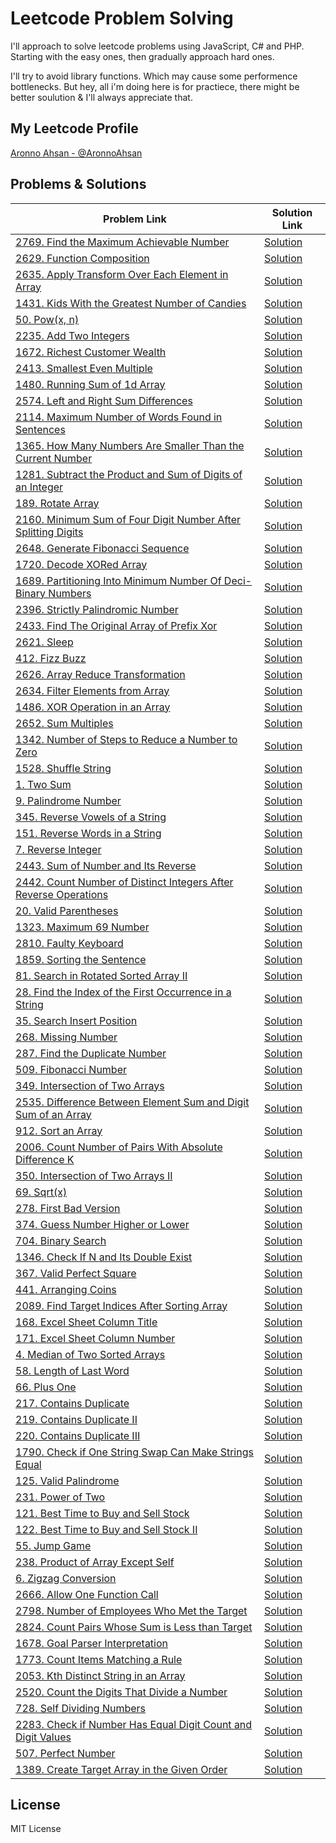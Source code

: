 # Leetcode Problem Solving

I'll approach to solve leetcode problems using JavaScript, C# and PHP.
Starting with the easy ones, then gradually approach hard ones.

I'll try to avoid library functions. Which may cause some performence bottlenecks. But hey, all i'm doing here is for practiece, there might be better soulution & I'll always appreciate that.

## My Leetcode Profile

[Aronno Ahsan - @AronnoAhsan](https://leetcode.com/aronnoahsan/)

## Problems & Solutions

| Problem Link                                                                                                                                                              | Solution Link                                                                    |
| ------------------------------------------------------------------------------------------------------------------------------------------------------------------------- | -------------------------------------------------------------------------------- |
| [2769. Find the Maximum Achievable Number](https://leetcode.com/problems/find-the-maximum-achievable-numberdescription/)                                                  | [Solution](https://github.com/aronnoahsan/ProblemSolving/blob/main/2769/2769.js) |
| [2629. Function Composition](https://leetcode.com/problems/function-composition/)                                                                                         | [Solution](https://github.com/aronnoahsan/ProblemSolving/blob/main/2629/2629.js) |
| [2635. Apply Transform Over Each Element in Array](https://leetcode.com/problems/apply-transform-over-each-element-in-array/)                                             | [Solution](https://github.com/aronnoahsan/ProblemSolving/blob/main/2635/2635.js) |
| [1431. Kids With the Greatest Number of Candies](https://leetcode.com/problems/kids-with-the-greatest-number-of-candies/)                                                 | [Solution](https://github.com/aronnoahsan/ProblemSolving/blob/main/1431/1431.js) |
| [50. Pow(x, n)](https://leetcode.com/problems/powx-n/description/)                                                                                                        | [Solution](https://github.com/aronnoahsan/ProblemSolving/blob/main/50/50.js)     |
| [2235. Add Two Integers](https://leetcode.com/problems/add-two-integers/)                                                                                                 | [Solution](https://github.com/aronnoahsan/ProblemSolving/blob/main/2235/2235.js) |
| [1672. Richest Customer Wealth](https://leetcode.com/problems/richest-customer-wealth/)                                                                                   | [Solution](https://github.com/aronnoahsan/ProblemSolving/blob/main/1672/1672.js) |
| [2413. Smallest Even Multiple](https://leetcode.com/problems/smallest-even-multiple/)                                                                                     | [Solution](https://github.com/aronnoahsan/ProblemSolving/blob/main/2413/2413.js) |
| [1480. Running Sum of 1d Array](https://leetcode.com/problems/running-sum-of-1d-array/)                                                                                   | [Solution](https://github.com/aronnoahsan/ProblemSolving/blob/main/1480/1480.js) |
| [2574. Left and Right Sum Differences](https://leetcode.com/problems/left-and-right-sum-differences/)                                                                     | [Solution](https://github.com/aronnoahsan/ProblemSolving/blob/main/2574/2574.js) |
| [2114. Maximum Number of Words Found in Sentences](https://leetcode.com/problems/maximum-number-of-words-found-in-sentences/)                                             | [Solution](https://github.com/aronnoahsan/ProblemSolving/blob/main/2114/2114.js) |
| [1365. How Many Numbers Are Smaller Than the Current Number](https://leetcode.com/problems/how-many-numbers-are-smaller-than-the-current-number/)                         | [Solution](https://github.com/aronnoahsan/ProblemSolving/blob/main/1365/1365.js) |
| [1281. Subtract the Product and Sum of Digits of an Integer](https://leetcode.com/problems/subtract-the-product-and-sum-of-digits-of-an-integer/)                         | [Solution](https://github.com/aronnoahsan/ProblemSolving/blob/main/1281/1281.js) |
| [189. Rotate Array](https://leetcode.com/problems/rotate-array/)                                                                                                          | [Solution](https://github.com/aronnoahsan/ProblemSolving/blob/main/189/189.js)   |
| [2160. Minimum Sum of Four Digit Number After Splitting Digits](https://leetcode.com/problems/minimum-sum-of-four-digit-number-after-splitting-digits/)                   | [Solution](https://github.com/aronnoahsan/ProblemSolving/blob/main/2160/2160.js) |
| [2648. Generate Fibonacci Sequence](https://leetcode.com/problems/generate-fibonacci-sequence/)                                                                           | [Solution](https://github.com/aronnoahsan/ProblemSolving/blob/main/2648/2648.js) |
| [1720. Decode XORed Array](https://leetcode.com/problems/decode-xored-array/)                                                                                             | [Solution](https://github.com/aronnoahsan/ProblemSolving/blob/main/1720/1720.js) |
| [1689. Partitioning Into Minimum Number Of Deci-Binary Numbers](https://leetcode.com/problems/partitioning-into-minimum-number-of-deci-binary-numbers/)                   | [Solution](https://github.com/aronnoahsan/ProblemSolving/blob/main/1689/1689.js) |
| [2396. Strictly Palindromic Number](https://leetcode.com/problems/strictly-palindromic-number/description/)                                                               | [Solution](https://github.com/aronnoahsan/ProblemSolving/blob/main/2396/2396.js) |
| [2433. Find The Original Array of Prefix Xor](https://leetcode.com/problems/find-the-original-array-of-prefix-xor/description/)                                           | [Solution](https://github.com/aronnoahsan/ProblemSolving/blob/main/2433/2433.js) |
| [2621. Sleep](https://leetcode.com/problems/sleep/description/)                                                                                                           | [Solution](https://github.com/aronnoahsan/ProblemSolving/blob/main/2621/2621.js) |
| [412. Fizz Buzz](https://leetcode.com/problems/fizz-buzz/)                                                                                                                | [Solution](https://github.com/aronnoahsan/ProblemSolving/blob/main/412/412.js)   |
| [2626. Array Reduce Transformation](https://leetcode.com/problems/array-reduce-transformation/description/)                                                               | [Solution](https://github.com/aronnoahsan/ProblemSolving/blob/main/2626/2626.js) |
| [2634. Filter Elements from Array](https://leetcode.com/problems/filter-elements-from-array/)                                                                             | [Solution](https://github.com/aronnoahsan/ProblemSolving/blob/main/2634/2634.js) |
| [1486. XOR Operation in an Array](https://leetcode.com/problems/xor-operation-in-an-array/)                                                                               | [Solution](https://github.com/aronnoahsan/ProblemSolving/blob/main/1486/1486.js) |
| [2652. Sum Multiples](https://leetcode.com/problems/sum-multiples/)                                                                                                       | [Solution](https://github.com/aronnoahsan/ProblemSolving/blob/main/2652/2652.js) |
| [1342. Number of Steps to Reduce a Number to Zero](https://leetcode.com/problems/number-of-steps-to-reduce-a-number-to-zero/description/)                                 | [Solution](https://github.com/aronnoahsan/ProblemSolving/blob/main/1342/1342.js) |
| [1528. Shuffle String](https://leetcode.com/problems/shuffle-string/)                                                                                                     | [Solution](https://github.com/aronnoahsan/ProblemSolving/blob/main/1528/1528.js) |
| [1. Two Sum](https://leetcode.com/problems/two-sum/description/)                                                                                                          | [Solution](https://github.com/aronnoahsan/ProblemSolving/blob/main/1/1.js)       |
| [9. Palindrome Number](https://leetcode.com/problems/palindrome-number/description/)                                                                                      | [Solution](https://github.com/aronnoahsan/ProblemSolving/blob/main/9/9.js)       |
| [345. Reverse Vowels of a String](https://leetcode.com/problems/reverse-vowels-of-a-string/description/)                                                                  | [Solution](https://github.com/aronnoahsan/ProblemSolving/blob/main/345/345.js)   |
| [151. Reverse Words in a String](https://leetcode.com/problems/reverse-words-in-a-string/description/)                                                                    | [Solution](https://github.com/aronnoahsan/ProblemSolving/blob/main/151/151.js)   |
| [7. Reverse Integer](https://leetcode.com/problems/reverse-integer/description/)                                                                                          | [Solution](https://github.com/aronnoahsan/ProblemSolving/blob/main/7/7.js)       |
| [2443. Sum of Number and Its Reverse](https://leetcode.com/problems/sum-of-number-and-its-reverse/description/)                                                           | [Solution](https://github.com/aronnoahsan/ProblemSolving/blob/main/2443/2443.js) |
| [2442. Count Number of Distinct Integers After Reverse Operations](https://leetcode.com/problems/count-number-of-distinct-integers-after-reverse-operations/description/) | [Solution](https://github.com/aronnoahsan/ProblemSolving/blob/main/2442/2442.js) |
| [20. Valid Parentheses](https://leetcode.com/problems/valid-parentheses/description/)                                                                                     | [Solution](https://github.com/aronnoahsan/ProblemSolving/blob/main/20/20.js)     |
| [1323. Maximum 69 Number](https://leetcode.com/problems/maximum-69-number/description/)                                                                                   | [Solution](https://github.com/aronnoahsan/ProblemSolving/blob/main/1323/1323.js) |
| [2810. Faulty Keyboard](https://leetcode.com/problems/maximum-69-number/description/)                                                                                     | [Solution](https://github.com/aronnoahsan/ProblemSolving/blob/main/2810/2810.js) |
| [1859. Sorting the Sentence](https://leetcode.com/problems/sorting-the-sentence/description/)                                                                             | [Solution](https://github.com/aronnoahsan/ProblemSolving/blob/main/1859/1859.js) |
| [81. Search in Rotated Sorted Array II](https://leetcode.com/problems/search-in-rotated-sorted-array-ii/description/)                                                     | [Solution](https://github.com/aronnoahsan/ProblemSolving/blob/main/81/81.js)     |
| [28. Find the Index of the First Occurrence in a String](https://leetcode.com/problems/find-the-index-of-the-first-occurrence-in-a-string/description/)                   | [Solution](https://github.com/aronnoahsan/ProblemSolving/blob/main/28/28.js)     |
| [35. Search Insert Position](https://leetcode.com/problems/search-insert-position/description/)                                                                           | [Solution](https://github.com/aronnoahsan/ProblemSolving/blob/main/35/35.js)     |
| [268. Missing Number](https://leetcode.com/problems/missing-number/description/)                                                                                          | [Solution](https://github.com/aronnoahsan/ProblemSolving/blob/main/268/268.js)   |
| [287. Find the Duplicate Number](https://leetcode.com/problems/find-the-duplicate-number/description/)                                                                    | [Solution](https://github.com/aronnoahsan/ProblemSolving/blob/main/287/287.js)   |
| [509. Fibonacci Number](https://leetcode.com/problems/fibonacci-number/description/)                                                                                      | [Solution](https://github.com/aronnoahsan/ProblemSolving/blob/main/509/509.js)   |
| [349. Intersection of Two Arrays](https://leetcode.com/problems/intersection-of-two-arrays/description/)                                                                  | [Solution](https://github.com/aronnoahsan/ProblemSolving/blob/main/349/349.js)   |
| [2535. Difference Between Element Sum and Digit Sum of an Array](https://leetcode.com/problems/difference-between-element-sum-and-digit-sum-of-an-array/description/)     | [Solution](https://github.com/aronnoahsan/ProblemSolving/blob/main/2535/2535.js) |
| [912. Sort an Array](https://leetcode.com/problems/sort-an-array/description/)                                                                                            | [Solution](https://github.com/aronnoahsan/ProblemSolving/blob/main/912/912.js)   |
| [2006. Count Number of Pairs With Absolute Difference K](https://leetcode.com/problems/count-number-of-pairs-with-absolute-difference-k/)                                 | [Solution](https://github.com/aronnoahsan/ProblemSolving/blob/main/2006/2006.js) |
| [350. Intersection of Two Arrays II](https://leetcode.com/problems/intersection-of-two-arrays-ii/description/)                                                            | [Solution](https://github.com/aronnoahsan/ProblemSolving/blob/main/350/350.js)   |
| [69. Sqrt(x)](https://leetcode.com/problems/sqrtx/description/)                                                                                                           | [Solution](https://github.com/aronnoahsan/ProblemSolving/blob/main/69/69.js)     |
| [278. First Bad Version](https://leetcode.com/problems/first-bad-version/description/)                                                                                    | [Solution](https://github.com/aronnoahsan/ProblemSolving/blob/main/278/278.js)   |
| [374. Guess Number Higher or Lower](https://leetcode.com/problems/guess-number-higher-or-lower/description/)                                                              | [Solution](https://github.com/aronnoahsan/ProblemSolving/blob/main/374/374.js)   |
| [704. Binary Search](https://leetcode.com/problems/binary-search/description/)                                                                                            | [Solution](https://github.com/aronnoahsan/ProblemSolving/blob/main/704/704.js)   |
| [1346. Check If N and Its Double Exist](https://leetcode.com/problems/check-if-n-and-its-double-exist/description/)                                                       | [Solution](https://github.com/aronnoahsan/ProblemSolving/blob/main/1346/1346.js) |
| [367. Valid Perfect Square](https://leetcode.com/problems/valid-perfect-square/description/)                                                                              | [Solution](https://github.com/aronnoahsan/ProblemSolving/blob/main/367/367.js)   |
| [441. Arranging Coins](https://leetcode.com/problems/valid-perfect-square/description/)                                                                                   | [Solution](https://github.com/aronnoahsan/ProblemSolving/blob/main/441/441.js)   |
| [2089. Find Target Indices After Sorting Array](https://leetcode.com/problems/find-target-indices-after-sorting-array/description/)                                       | [Solution](https://github.com/aronnoahsan/ProblemSolving/blob/main/2089/2089.js) |
| [168. Excel Sheet Column Title](https://leetcode.com/problems/excel-sheet-column-title/description/)                                                                      | [Solution](https://github.com/aronnoahsan/ProblemSolving/blob/main/168/168.js)   |
| [171. Excel Sheet Column Number](https://leetcode.com/problems/excel-sheet-column-number/description/)                                                                    | [Solution](https://github.com/aronnoahsan/ProblemSolving/blob/main/171/171.js)   |
| [4. Median of Two Sorted Arrays](https://leetcode.com/problems/median-of-two-sorted-arrays/description/)                                                                  | [Solution](https://github.com/aronnoahsan/ProblemSolving/blob/main/4/4.js)       |
| [58. Length of Last Word](https://leetcode.com/problems/length-of-last-word/description/)                                                                                 | [Solution](https://github.com/aronnoahsan/ProblemSolving/blob/main/58/58.js)     |
| [66. Plus One](https://leetcode.com/problems/plus-one/description/)                                                                                                       | [Solution](https://github.com/aronnoahsan/ProblemSolving/blob/main/66/66.js)     |
| [217. Contains Duplicate](https://leetcode.com/problems/contains-duplicate/description/)                                                                                  | [Solution](https://github.com/aronnoahsan/ProblemSolving/blob/main/217/217.js)   |
| [219. Contains Duplicate II](https://leetcode.com/problems/contains-duplicate-ii/description/)                                                                            | [Solution](https://github.com/aronnoahsan/ProblemSolving/blob/main/219/219.js)   |
| [220. Contains Duplicate III](https://leetcode.com/problems/contains-duplicate-iii/description/)                                                                          | [Solution](https://github.com/aronnoahsan/ProblemSolving/blob/main/220/220.js)   |
| [1790. Check if One String Swap Can Make Strings Equal](https://leetcode.com/problems/check-if-one-string-swap-can-make-strings-equal/description/)                       | [Solution](https://github.com/aronnoahsan/ProblemSolving/blob/main/1790/1790.js) |
| [125. Valid Palindrome](https://leetcode.com/problems/valid-palindrome/description/)                                                                                      | [Solution](https://github.com/aronnoahsan/ProblemSolving/blob/main/125/125.js)   |
| [231. Power of Two](https://leetcode.com/problems/power-of-two/description/)                                                                                              | [Solution](https://github.com/aronnoahsan/ProblemSolving/blob/main/231/231.js)   |
| [121. Best Time to Buy and Sell Stock](https://leetcode.com/problems/best-time-to-buy-and-sell-stock/)                                                                    | [Solution](https://github.com/aronnoahsan/ProblemSolving/blob/main/121/121.js)   |
| [122. Best Time to Buy and Sell Stock II](https://leetcode.com/problems/best-time-to-buy-and-sell-stock-ii/)                                                              | [Solution](https://github.com/aronnoahsan/ProblemSolving/blob/main/122/122.js)   |
| [55. Jump Game](https://leetcode.com/problems/jump-game/)                                                                                                                 | [Solution](https://github.com/aronnoahsan/ProblemSolving/blob/main/55/55.js)     |
| [238. Product of Array Except Self](https://leetcode.com/problems/product-of-array-except-self/description/)                                                              | [Solution](https://github.com/aronnoahsan/ProblemSolving/blob/main/238/238.js)   |
| [6. Zigzag Conversion](https://leetcode.com/problems/zigzag-conversion/description/)                                                                                      | [Solution](https://github.com/aronnoahsan/ProblemSolving/blob/main/6/6.js)       |
| [2666. Allow One Function Call](https://leetcode.com/problems/allow-one-function-call/description/)                                                                       | [Solution](https://github.com/aronnoahsan/ProblemSolving/blob/main/2666/2666.js) |
| [2798. Number of Employees Who Met the Target](https://leetcode.com/problems/number-of-employees-who-met-the-target/description/)                                         | [Solution](https://github.com/aronnoahsan/ProblemSolving/blob/main/2798/2798.js) |
| [2824. Count Pairs Whose Sum is Less than Target](https://leetcode.com/problems/count-pairs-whose-sum-is-less-than-target/description/)                                   | [Solution](https://github.com/aronnoahsan/ProblemSolving/blob/main/2824/2824.js) |
| [1678. Goal Parser Interpretation](https://leetcode.com/problems/goal-parser-interpretation/description/)                                                                 | [Solution](https://github.com/aronnoahsan/ProblemSolving/blob/main/1678/1678.js) |
| [1773. Count Items Matching a Rule](https://leetcode.com/problems/count-items-matching-a-rule/description/)                                                               | [Solution](https://github.com/aronnoahsan/ProblemSolving/blob/main/1773/1773.js) |
| [2053. Kth Distinct String in an Array](https://leetcode.com/problems/kth-distinct-string-in-an-array/description/)                                                       | [Solution](https://github.com/aronnoahsan/ProblemSolving/blob/main/2053/2053.js) |
| [2520. Count the Digits That Divide a Number](https://leetcode.com/problems/count-the-digits-that-divide-a-number/description/)                                           | [Solution](https://github.com/aronnoahsan/ProblemSolving/blob/main/2520/2520.js) |
| [728. Self Dividing Numbers](https://leetcode.com/problems/self-dividing-numbers/description/)                                                                            | [Solution](https://github.com/aronnoahsan/ProblemSolving/blob/main/728/728.js)   |
| [2283. Check if Number Has Equal Digit Count and Digit Values](https://leetcode.com/problems/check-if-number-has-equal-digit-count-and-digit-value/description/)          | [Solution](https://github.com/aronnoahsan/ProblemSolving/blob/main/2283/2283.js) |
| [507. Perfect Number](https://leetcode.com/problems/perfect-number/description/)                                                                                          | [Solution](https://github.com/aronnoahsan/ProblemSolving/blob/main/507/507.js)   |
| [1389. Create Target Array in the Given Order](https://leetcode.com/problems/create-target-array-in-the-given-order/description/)                                         | [Solution](https://github.com/aronnoahsan/ProblemSolving/blob/main/1389/1389.js) |

## License

MIT License
